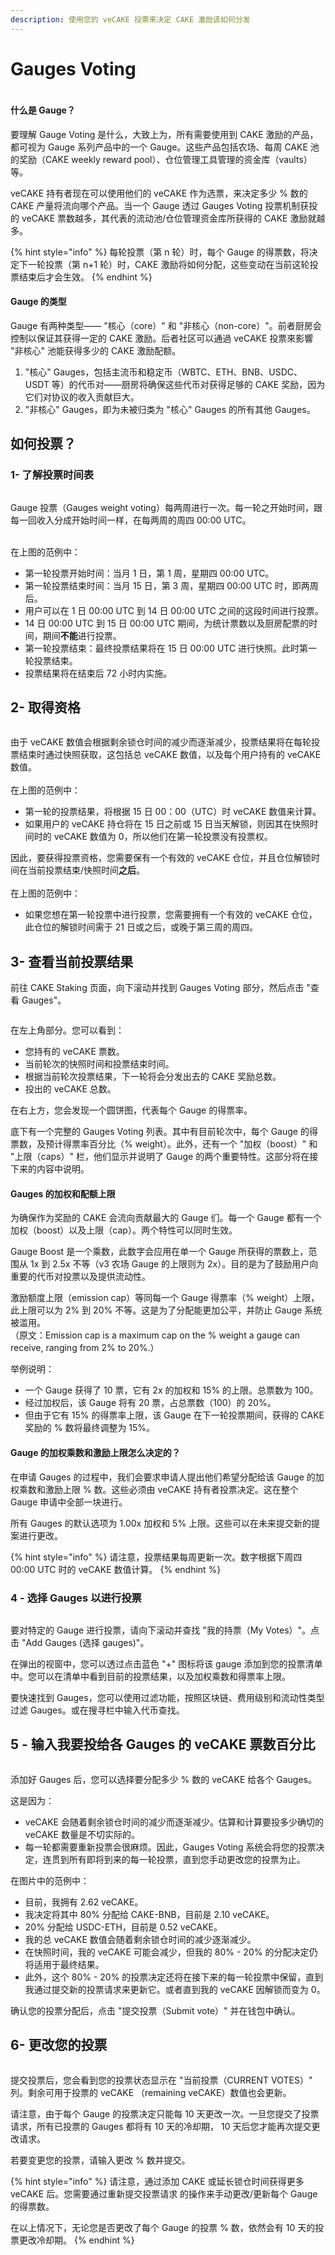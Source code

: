 ```yaml
---
description: 使用您的 veCAKE 投票来决定 CAKE 激励该如何分发
---
```


# Gauges Voting

<figure><img src="../../../.gitbook/assets/image (359).png" alt=""><figcaption></figcaption></figure>

#### 什么是 Gauge？&#x20;

要理解 Gauge Voting 是什么，大致上为，所有需要使用到 CAKE 激励的产品，都可视为 Gauge 系列产品中的一个 Gauge。这些产品包括农场、每周 CAKE 池的奖励（CAKE weekly reward pool）、仓位管理工具管理的资金库（vaults）等。

veCAKE 持有者现在可以使用他们的 veCAKE 作为选票，来决定多少 % 数的 CAKE 产量将流向哪个产品。当一个 Gauge 透过 Gauges Voting 投票机制获投的 veCAKE 票数越多，其代表的流动池/仓位管理资金库所获得的 CAKE 激励就越多。

{% hint style="info" %}
每轮投票（第 n 轮）时，每个 Gauge 的得票数，将决定下一轮投票（第 n+1 轮）时，CAKE 激励将如何分配，这些变动在当前这轮投票结束后才会生效。
{% endhint %}

#### Gauge 的类型

Gauge 有两种类型—— "核心（core）" 和 "非核心（non-core）"。前者厨房会控制以保证其获得一定的 CAKE 激励。后者社区可以通過 veCAKE 投票來影響 "非核心" 池能获得多少的 CAKE 激励配额。

1. "核心" Gauges，包括主流币和稳定币（WBTC、ETH、BNB、USDC、USDT 等）的代币对——厨房将确保这些代币对获得足够的 CAKE 奖励，因为它们对协议的收入贡献巨大。&#x20;
2. "非核心" Gauges，即为未被归类为 "核心" Gauges 的所有其他 Gauges。

## 如何投票？

### 1- 了解投票时间表

<figure><img src="../../../.gitbook/assets/image (360).png" alt=""><figcaption></figcaption></figure>

Gauge 投票（Gauges weight voting）每两周进行一次。每一轮之开始时间，跟每一回收入分成开始时间一样，在每两周的周四 00:00 UTC。

\
在上图的范例中：

* 第一轮投票开始时间：当月 1 日，第 1 周，星期四 00:00 UTC。
* 第一轮投票结束时间：当月 15 日，第 3 周，星期四 00:00 UTC 时，即两周后。&#x20;
* 用户可以在 1 日 00:00 UTC 到 14 日 00:00 UTC 之间的这段时间进行投票。&#x20;
* 14 日 00:00 UTC 到 15 日 00:00 UTC 期间，为统计票数以及厨房配票的时间，期间**不能**进行投票。
* 第一轮投票结束：最终投票结果将在 15 日 00:00 UTC 进行快照。此时第一轮投票结束。&#x20;
* 投票结果将在结束后 72 小时内实施。

## 2- 取得资格

<figure><img src="../../../.gitbook/assets/image (361).png" alt=""><figcaption></figcaption></figure>

由于 veCAKE 数值会根据剩余锁仓时间的减少而逐渐减少，投票结果将在每轮投票结束时通过快照获取，这包括总 veCAKE 数值，以及每个用户持有的 veCAKE 数值。\
\
在上图的范例中：

* 第一轮的投票结果，将根据 15 日 00：00（UTC）时 veCAKE 数值来计算。&#x20;
* 如果用户的 veCAKE 持仓将在 15 日之前或 15 日当天解锁，则因其在快照时间时的 veCAKE 数值为 0，所以他们在第一轮投票没有投票权。

因此，要获得投票资格，您需要保有一个有效的 veCAKE 仓位，并且仓位解锁时间在当前投票结束/快照时间**之后**。\
\
在上图的范例中：

* 如果您想在第一轮投票中进行投票，您需要拥有一个有效的 veCAKE 仓位，此仓位的解锁时间需于 21 日或之后，或晚于第三周的周四。

## 3- 查看当前投票结果

前往 CAKE Staking 页面，向下滚动并找到 Gauges Voting 部分，然后点击 "查看 Gauges"。

<figure><img src="../../../.gitbook/assets/image (362).png" alt=""><figcaption></figcaption></figure>

在左上角部分。您可以看到：&#x20;

* 您持有的 veCAKE 票数。&#x20;
* 当前轮次的快照时间和投票结束时间。&#x20;
* 根据当前轮次投票结果，下一轮将会分发出去的 CAKE 奖励总数。
* &#x20;投出的 veCAKE 总数。

在右上方，您会发现一个圆饼图，代表每个 Gauge 的得票率。

底下有一个完整的 Gauges Voting 列表。其中有目前轮次中，每个 Gauge 的得票数，及预计得票率百分比（% weight）。此外，还有一个 "加权（boost）" 和 "上限（caps）" 栏，他们显示并说明了 Gauge 的两个重要特性。这部分将在接下来的内容中说明。

#### Gauges 的加权和配额上限&#x20;

为确保作为奖励的 CAKE 会流向贡献最大的 Gauge 们。每一个 Gauge 都有一个加权（boost）以及上限（cap）。两个特性可以同时生效。

Gauge Boost 是一个乘数，此数字会应用在单一个 Gauge 所获得的票数上，范围从 1x 到 2.5x 不等（v3 农场 Gauge 的上限则为 2x）。目的是为了鼓励用户向重要的代币对投票以及提供流动性。

激励额度上限（emission cap）等同每一个 Gauge 得票率（% weight）上限，此上限可以为 2% 到 20% 不等。这是为了分配能更加公平，并防止 Gauge 系统被滥用。\
（原文：Emission cap is a maximum cap on the % weight a gauge can receive, ranging from 2% to 20%.）

举例说明：

* 一个 Gauge 获得了 10 票，它有 2x 的加权和 15% 的上限。总票数为 100。
* 经过加权后，该 Gauge 将有 20 票，占总票数（100）的 20%。&#x20;
* 但由于它有 15% 的得票率上限，该 Gauge 在下一轮投票期间，获得的 CAKE 奖励的 % 数将最终调整为 15%。

#### Gauge 的加权乘数和激励上限怎么决定的？

在申请 Gauges 的过程中，我们会要求申请人提出他们希望分配给该 Gauge 的加权乘数和激励上限 % 数。这些必须由 veCAKE 持有者投票决定。这在整个 Gauge 申请中全部一块进行。

所有 Gauges 的默认选项为 1.00x 加权和 5% 上限。这些可以在未来提交新的提案进行更改。

{% hint style="info" %}
请注意，投票结果每周更新一次。数字根据下周四 00:00 UTC 时的 veCAKE 数值计算。
{% endhint %}

### 4 - 选择 Gauges 以进行投票

<figure><img src="../../../.gitbook/assets/image (363).png" alt=""><figcaption></figcaption></figure>

要对特定的 Gauge 进行投票，请向下滚动并查找 "我的持票（My Votes）"。点击 "Add Gauges (选择 gauges)"。&#x20;

在弹出的视窗中，您可以透过点击蓝色 "+" 图标将该 gauge 添加到您的投票清单中。您可以在清单中看到目前的投票结果，以及加权乘数和得票率上限。

要快速找到 Gauges，您可以使用过滤功能，按照区块链、费用级别和流动性类型过滤 Gauges。或在搜寻栏中输入代币查找。

## 5 - 输入我要投给各 Gauges 的 veCAKE 票数百分比

<figure><img src="../../../.gitbook/assets/image (364).png" alt=""><figcaption></figcaption></figure>

添加好 Gauges 后，您可以选择要分配多少 % 数的 veCAKE 给各个 Gauges。

这是因为：

* veCAKE 会随着剩余锁仓时间的减少而逐渐减少。估算和计算要投多少确切的 veCAKE 数量是不切实际的。&#x20;
* 每一轮都需要重新投票会很麻烦。因此，Gauges Voting 系统会将您的投票决定，连贯到所有即将到来的每一轮投票，直到您手动更改您的投票为止。

在图片中的范例中：&#x20;

* 目前，我拥有 2.62 veCAKE。&#x20;
* 我决定将其中 80% 分配给 CAKE-BNB，目前是 2.10 veCAKE。&#x20;
* 20% 分配给 USDC-ETH，目前是 0.52 veCAKE。
* 我的总 veCAKE 数值会随着剩余锁仓时间的减少逐渐减少。
* 在快照时间，我的 veCAKE 可能会减少，但我的 80% - 20% 的分配决定仍将适用于最终结果。&#x20;
* 此外，这个 80% - 20% 的投票决定还将在接下来的每一轮投票中保留，直到我通过提交新的投票请求来更新它。或者直到我的 veCAKE 因解锁而变为 0。

确认您的投票分配后，点击 "提交投票（Submit vote）" 并在钱包中确认。

## 6- 更改您的投票

<figure><img src="../../../.gitbook/assets/image (365).png" alt=""><figcaption></figcaption></figure>

提交投票后，您会看到您的投票状态显示在 "当前投票（CURRENT VOTES）" 列。剩余可用于投票的 veCAKE （remaining veCAKE）数值也会更新。

请注意，由于每个 Gauge 的投票决定只能每 10 天更改一次。一旦您提交了投票请求，所有已投票的 Gauges 都将有 10 天的冷却期， 10 天后您才能再次提交更改请求。&#x20;

若要变更您的投票，请输入更改 % 数并提交。

{% hint style="info" %}
请注意，通过添加 CAKE 或延长锁仓时间获得更多 veCAKE 后。您需要通过重新提交投票请求 的操作来手动更改/更新每个 Gauge 的得票数。

在以上情况下，无论您是否更改了每个 Gauge 的投票 % 数，依然会有 10 天的投票更改冷却期。
{% endhint %}
